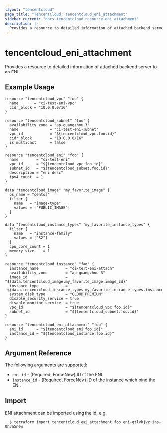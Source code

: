 ```yaml
---
layout: "tencentcloud"
page_title: "TencentCloud: tencentcloud_eni_attachment"
sidebar_current: "docs-tencentcloud-resource-eni_attachment"
description: |-
  Provides a resource to detailed information of attached backend server to an ENI.
---
```


# tencentcloud_eni_attachment

Provides a resource to detailed information of attached backend server to an ENI.

## Example Usage

```hcl
resource "tencentcloud_vpc" "foo" {
  name       = "ci-test-eni-vpc"
  cidr_block = "10.0.0.0/16"
}

resource "tencentcloud_subnet" "foo" {
  availability_zone = "ap-guangzhou-3"
  name              = "ci-test-eni-subnet"
  vpc_id            = "${tencentcloud_vpc.foo.id}"
  cidr_block        = "10.0.0.0/16"
  is_multicast      = false
}

resource "tencentcloud_eni" "foo" {
  name        = "ci-test-eni"
  vpc_id      = "${tencentcloud_vpc.foo.id}"
  subnet_id   = "${tencentcloud_subnet.foo.id}"
  description = "eni desc"
  ipv4_count  = 1
}

data "tencentcloud_image" "my_favorite_image" {
  os_name = "centos"
  filter {
    name   = "image-type"
    values = ["PUBLIC_IMAGE"]
  }
}

data "tencentcloud_instance_types" "my_favorite_instance_types" {
  filter {
    name   = "instance-family"
    values = ["S2"]
  }
  cpu_core_count = 1
  memory_size    = 1
}

resource "tencentcloud_instance" "foo" {
  instance_name            = "ci-test-eni-attach"
  availability_zone        = "ap-guangzhou-3"
  image_id                 = "${data.tencentcloud_image.my_favorite_image.image_id}"
  instance_type            = "${data.tencentcloud_instance_types.my_favorite_instance_types.instance_types.0.instance_type}"
  system_disk_type         = "CLOUD_PREMIUM"
  disable_security_service = true
  disable_monitor_service  = true
  vpc_id                   = "${tencentcloud_vpc.foo.id}"
  subnet_id                = "${tencentcloud_subnet.foo.id}"
}

resource "tencentcloud_eni_attachment" "foo" {
  eni_id      = "${tencentcloud_eni.foo.id}"
  instance_id = "${tencentcloud_instance.foo.id}"
}
```

## Argument Reference

The following arguments are supported:

* `eni_id` - (Required, ForceNew) ID of the ENI.
* `instance_id` - (Required, ForceNew) ID of the instance which bind the ENI.


## Import

ENI attachment can be imported using the id, e.g.

```
  $ terraform import tencentcloud_eni_attachment.foo eni-gtlvkjvz+ins-0h3a5new
```

